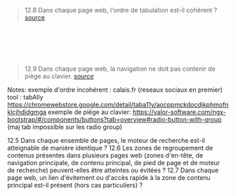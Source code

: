 <!-- .slide: class="quote-slide" -->

> 12.8 Dans chaque page web, l'ordre de tabulation est-il cohérent ?
> [source](https://accessibilite.numerique.gouv.fr/methode/criteres-et-tests/#12.8)

<blockquote style="margin-top: 100px;">
  12.9 Dans chaque page web, la navigation ne doit pas contenir de piège au clavier.
  <cite>
    <a href="https://accessibilite.numerique.gouv.fr/methode/criteres-et-tests/#12.9">source</a>
  <cite>
</blockquote>

Notes:
exemple d'ordre incohérent : calais.fr (reseaux sociaux en premier)
tool : tabAlly https://chromewebstore.google.com/detail/taba11y/aocppmckdocdjkphmofnklcjhdidgmga
exemple de piège au clavier:
https://valor-software.com/ngx-bootstrap/#/components/buttons?tab=overview#radio-button-with-group (maj tab impossible sur les radio group)


12.5 Dans chaque ensemble de pages, le moteur de recherche est-il atteignable de manière identique ?
12.6 Les zones de regroupement de contenus présentes dans plusieurs pages web (zones d'en-tête, de navigation principale, de contenu principal, de pied de page et de moteur de recherche) peuvent-elles être atteintes ou évitées ?
12.7 Dans chaque page web, un lien d'évitement ou d'accès rapide à la zone de contenu principal est-il présent (hors cas particuliers) ?
